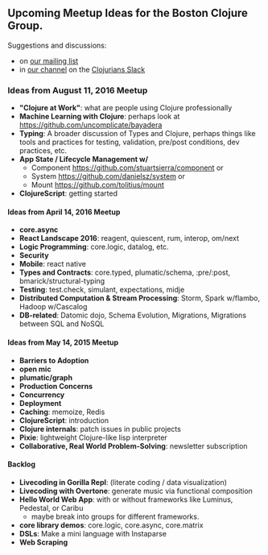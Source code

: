 ## Upcoming Meetup Ideas for the Boston Clojure Group. 

Suggestions and discussions:
* on [our mailing list](https://groups.google.com/forum/#!forum/boston-clojure)
* in [our channel](https://clojurians.slack.com/messages/clojure-boston) on the [Clojurians Slack](https://clojurians.slack.com)

### Ideas from August 11, 2016 Meetup
* **"Clojure at Work"**: what are people using Clojure professionally
* **Machine Learning with Clojure**: perhaps look at https://github.com/uncomplicate/bayadera
* **Typing**: A broader discussion of Types and Clojure, perhaps things like tools and practices for testing, validation, pre/post conditions, dev practices, etc.
* **App State / Lifecycle Management w/**
    * Component https://github.com/stuartsierra/component or
    * System https://github.com/danielsz/system or
    * Mount https://github.com/tolitius/mount
* **ClojureScript**: getting started

#### Ideas from April 14, 2016 Meetup

* **core.async**
* **React Landscape 2016**: reagent, quiescent, rum, interop, om/next
* **Logic Programming**: core.logic, datalog, etc.
* **Security**
* **Mobile**: react native
* **Types and Contracts**: core.typed, plumatic/schema, :pre/:post, bmarick/structural-typing
* **Testing**: test.check, simulant, expectations, midje
* **Distributed Computation & Stream Processing**: Storm, Spark w/flambo, Hadoop w/Cascalog
* **DB-related**: Datomic dojo, Schema Evolution, Migrations, Migrations between SQL and NoSQL

#### Ideas from May 14, 2015 Meetup

* **Barriers to Adoption**
* **open mic**
* **plumatic/graph**
* **Production Concerns**
* **Concurrency**
* **Deployment**
* **Caching**: memoize, Redis
* **ClojureScript**: introduction
* **Clojure internals**: patch issues in public projects
* **Pixie**: lightweight Clojure-like lisp interpreter
* **Collaborative, Real World Problem-Solving**: newsletter subscription

#### Backlog

* **Livecoding in Gorilla Repl**: (literate coding / data visualization)
* **Livecoding with Overtone**: generate music via functional composition
* **Hello World Web App**: with or without frameworks like Luminus, Pedestal, or Caribu
    * maybe break into groups for different frameworks.
* **core library demos**: core.logic, core.async, core.matrix
* **DSLs**: Make a mini language with Instaparse
* **Web Scraping**
